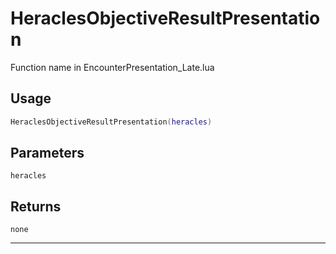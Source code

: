 # HeraclesObjectiveResultPresentation
Function name in EncounterPresentation_Late.lua
## Usage
```lua
HeraclesObjectiveResultPresentation(heracles)
```
## Parameters
`heracles`
## Returns
`none`

---